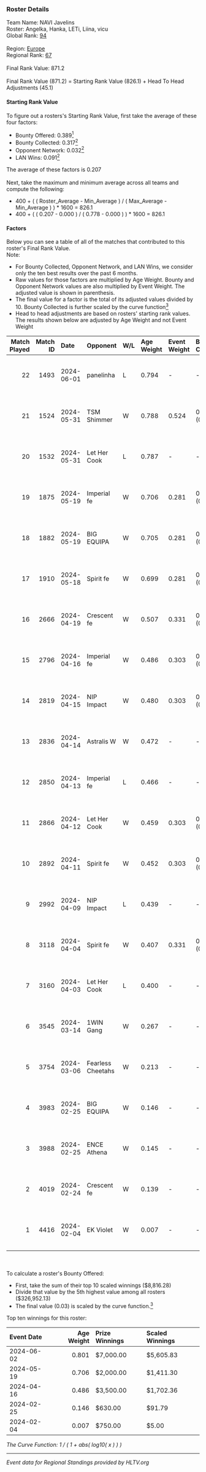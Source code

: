 ### Roster Details<br />
Team Name: NAVI Javelins<br />
Roster: Angelka, Hanka, LETi, Liina, vicu<br />
Global Rank: [94](../standings_global.md)<br />
<br />
Region: [Europe]( ../standings_europe.md)<br />
Regional Rank: [67]( ../standings_europe.md)<br />
<br />
Final Rank Value:  871.2<br />
<br />
Final Rank Value (871.2) = Starting Rank Value (826.1) + Head To Head Adjustments (45.1)<br />

#### Starting Rank Value<br />
To figure out a rosters's Starting Rank Value, first take the average of these four factors:<br />
- Bounty Offered: 0.389[<sup>1</sup>](#table2)
- Bounty Collected: 0.317[<sup>2</sup>](#table1)
- Opponent Network: 0.032[<sup>2</sup>](#table1)
- LAN Wins: 0.091[<sup>2</sup>](#table1)

The average of these factors is 0.207<br />
<br />
Next, take the maximum and minimum average across all teams and compute the following:<br />
- 400 + ( ( Roster_Average - Min_Average ) / ( Max_Average - Min_Average ) ) * 1600 = 826.1
- 400 + ( ( 0.207 - 0.000 ) / ( 0.778 - 0.000 ) ) * 1600 = 826.1


#### Factors<br />
Below you can see a table of all of the matches that contributed to this roster's Final Rank Value.<br />
Note:<br />

- For Bounty Collected, Opponent Network, and LAN Wins, we consider only the ten best results over the past 6 months.
- Raw values for those factors are multiplied by Age Weight. Bounty and Opponent Network values are also multiplied by Event Weight. The adjusted value is shown in parenthesis.
- The final value for a factor is the total of its adjusted values divided by 10. Bounty Collected is further scaled by the curve function[<sup>3</sup>](#curveFunction)
- Head to head adjustments are based on rosters' starting rank values. The results shown below are adjusted by Age Weight and not Event Weight
<span id="table1"></span><br />


| Match Played | Match ID | Date       | Opponent          | W/L | Age Weight | Event Weight | Bounty Collected | Opponent Network | LAN Wins  | H2H Adj. | Roster                            |
| -: | -: | :- | :- | :- | :- | :- | :- | :- | :- | -: | :- |
|           22 |     1493 | 2024-06-01 | panelinha         | L   | 0.794      | -            | -                | -                | -         |   -12.74 | Angelka, Hanka, LETi, Liina, vicu |
|           21 |     1524 | 2024-05-31 | TSM Shimmer       | W   | 0.788      | 0.524        | 0.021 (0.009)    | 0.200 (0.083)    | 1 (0.788) |     7.42 | Angelka, Hanka, LETi, Liina, vicu |
|           20 |     1532 | 2024-05-31 | Let Her Cook      | L   | 0.787      | -            | -                | -                | -         |   -11.57 | Angelka, Hanka, LETi, Liina, vicu |
|           19 |     1875 | 2024-05-19 | Imperial fe       | W   | 0.706      | 0.281        | 0.130 (0.026)    | 0.269 (0.053)    | 0 (0.000) |    16.18 | Angelka, Hanka, LETi, Liina, vicu |
|           18 |     1882 | 2024-05-19 | BIG EQUIPA        | W   | 0.705      | 0.281        | 0.018 (0.003)    | 0.155 (0.031)    | 0 (0.000) |     8.74 | Angelka, Hanka, LETi, Liina, vicu |
|           17 |     1910 | 2024-05-18 | Spirit fe         | W   | 0.699      | 0.281        | 0.005 (0.001)    | 0.101 (0.020)    | 0 (0.000) |     4.88 | Angelka, Hanka, LETi, Liina, vicu |
|           16 |     2666 | 2024-04-19 | Crescent fe       | W   | 0.507      | 0.331        | 0.005 (0.001)    | 0.079 (0.013)    | 0 (0.000) |     3.79 | Angelka, Hanka, LETi, Liina, vicu |
|           15 |     2796 | 2024-04-16 | Imperial fe       | W   | 0.486      | 0.303        | 0.130 (0.019)    | 0.269 (0.040)    | 0 (0.000) |    11.70 | Angelka, Hanka, LETi, Liina, vicu |
|           14 |     2819 | 2024-04-15 | NIP Impact        | W   | 0.480      | 0.303        | 0.005 (0.001)    | 0.190 (0.028)    | 0 (0.000) |     5.38 | Angelka, Hanka, LETi, Liina, vicu |
|           13 |     2836 | 2024-04-14 | Astralis W        | W   | 0.472      | -            | -                | -                | 0 (0.000) |     3.37 | Angelka, Hanka, LETi, Liina, vicu |
|           12 |     2850 | 2024-04-13 | Imperial fe       | L   | 0.466      | -            | -                | -                | -         |    -3.36 | Angelka, Hanka, LETi, Liina, vicu |
|           11 |     2866 | 2024-04-12 | Let Her Cook      | W   | 0.459      | 0.303        | 0.061 (0.009)    | 0.146 (0.020)    | 0 (0.000) |     8.66 | Angelka, Hanka, LETi, Liina, vicu |
|           10 |     2892 | 2024-04-11 | Spirit fe         | W   | 0.452      | 0.303        | 0.005 (0.001)    | 0.101 (0.014)    | 0 (0.000) |     3.89 | Angelka, Hanka, LETi, Liina, vicu |
|            9 |     2992 | 2024-04-09 | NIP Impact        | L   | 0.439      | -            | -                | -                | -         |    -8.98 | Angelka, Hanka, LETi, Liina, vicu |
|            8 |     3118 | 2024-04-04 | Spirit fe         | W   | 0.407      | 0.331        | 0.005 (0.001)    | 0.101 (0.014)    | -         |     3.58 | Angelka, Hanka, LETi, Liina, vicu |
|            7 |     3160 | 2024-04-03 | Let Her Cook      | L   | 0.400      | -            | -                | -                | -         |    -4.63 | Angelka, Hanka, LETi, Liina, vicu |
|            6 |     3545 | 2024-03-14 | 1WIN Gang         | W   | 0.267      | -            | -                | -                | -         |     2.28 | Angelka, Hanka, LETi, Liina, vicu |
|            5 |     3754 | 2024-03-06 | Fearless Cheetahs | W   | 0.213      | -            | -                | -                | -         |     2.06 | Angelka, Hanka, LETi, Liina, vicu |
|            4 |     3983 | 2024-02-25 | BIG EQUIPA        | W   | 0.146      | -            | -                | -                | -         |     1.96 | Angelka, Hanka, LETi, Liina, vicu |
|            3 |     3988 | 2024-02-25 | ENCE Athena       | W   | 0.145      | -            | -                | -                | -         |     1.20 | Angelka, Hanka, LETi, Liina, vicu |
|            2 |     4019 | 2024-02-24 | Crescent fe       | W   | 0.139      | -            | -                | -                | -         |     1.28 | Angelka, Hanka, LETi, Liina, vicu |
|            1 |     4416 | 2024-02-04 | EK Violet         | W   | 0.007      | -            | -                | -                | -         |     0.03 | Angelka, Hanka, LETi, Liina, vicu |

<br />
<span id="table2"></span><br />
To calculate a roster's Bounty Offered:<br />

- First, take the sum of their top 10 scaled winnings ($8,816.28)
- Divide that value by the 5th highest value among all rosters ($326,952.13)
- The final value (0.03) is scaled by the curve function.[<sup>3</sup>](#curveFunction)

Top ten winnings for this roster:<br />

| Event Date | Age Weight | Prize Winnings | Scaled Winnings |
| :- | -: | :- | :- |
| 2024-06-02 |      0.801 | $7,000.00      | $5,605.83       |
| 2024-05-19 |      0.706 | $2,000.00      | $1,411.30       |
| 2024-04-16 |      0.486 | $3,500.00      | $1,702.36       |
| 2024-02-25 |      0.146 | $630.00        | $91.79          |
| 2024-02-04 |      0.007 | $750.00        | $5.00           |


<span id="curveFunction"></span>_The Curve Function: 1 / ( 1 + abs( log10( x ) ) )_<br />

---
_Event data for Regional Standings provided by HLTV.org_<br />
